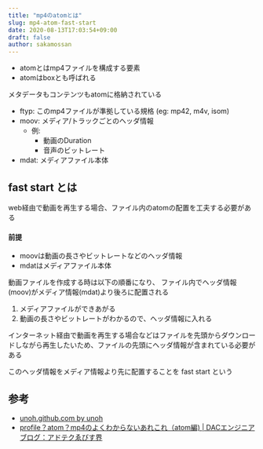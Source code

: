 ```yaml
---
title: "mp4のatomとは"
slug: mp4-atom-fast-start
date: 2020-08-13T17:03:54+09:00
draft: false
author: sakamossan
---
```


- atomとはmp4ファイルを構成する要素
- atomはboxとも呼ばれる

メタデータもコンテンツもatomに格納されている

- ftyp: このmp4ファイルが準拠している規格 (eg: mp42, m4v, isom)
- moov: メディア/トラックごとのヘッダ情報
  - 例:
    - 動画のDuration
    - 音声のビットレート
- mdat: メディアファイル本体


## fast start とは

web経由で動画を再生する場合、ファイル内のatomの配置を工夫する必要がある

#### 前提

- moovは動画の長さやビットレートなどのヘッダ情報
- mdatはメディアファイル本体

動画ファイルを作成する時は以下の順番になり、
ファイル内でヘッダ情報(moov)がメディア情報(mdat)より後ろに配置される

1. メディアファイルができあがる
2. 動画の長さやビットレートがわかるので、ヘッダ情報に入れる

インターネット経由で動画を再生する場合などはファイルを先頭からダウンロードしながら再生したいため、ファイルの先頭にヘッダ情報が含まれている必要がある

このヘッダ情報をメディア情報より先に配置することを fast start という


## 参考

- [unoh.github.com by unoh](https://unoh.github.io/2007/09/12/mp43gpp3gpp2.html)
- [profile？atom？mp4のよくわからないあれこれ（atom編) | DACエンジニアブログ：アドテクゑびす界](http://yebisupress.dac.co.jp/2015/11/04/profile%EF%BC%9Fatom%EF%BC%9Fmp4%E3%81%AE%E3%82%88%E3%81%8F%E3%82%8F%E3%81%8B%E3%82%89%E3%81%AA%E3%81%84%E3%81%82%E3%82%8C%E3%81%93%E3%82%8C%EF%BC%88atom%E7%B7%A8/)
